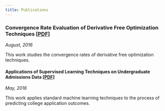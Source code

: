 ```yaml
---
title: Publications
---
```



### Convergence Rate Evaluation of Derivative Free Optimization Techniques [[**PDF**](http://people.cs.vt.edu/tchlux/papers/tchlux-2016-MOD.pdf)]

*August, 2016*

This work studies the convergence rates of derivative free optimization techniques.

#### Applications of Supervised Learning Techniques on Undergraduate Admissions Data [[**PDF**](http://people.cs.vt.edu/tchlux/papers/tchlux-2016-ACM_Computing_Frontiers.pdf)]

*May, 2016*

This work applies standard machine learning techniques to the process of predicting college application outcomes.

